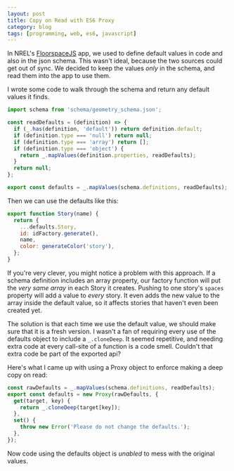 ```yaml
---
layout: post
title: Copy on Read with ES6 Proxy
category: blog
tags: [programming, web, es6, javascript]
---
```


In NREL's [FloorspaceJS](https://github.com/NREL/floorspace.js) app, we used to define default values in code and also in the json schema. This wasn't ideal, because the two sources could get out of sync. We decided to keep the values *only* in the schema, and read them into the app to use them.

I wrote some code to walk through the schema and return any default values it finds.

```javascript
import schema from 'schema/geometry_schema.json';

const readDefaults = (definition) => {
  if (_.has(definition, 'default')) return definition.default;
  if (definition.type === 'null') return null;
  if (definition.type === 'array') return [];
  if (definition.type === 'object') {
    return _.mapValues(definition.properties, readDefaults);
  }
  return null;
};

export const defaults = _.mapValues(schema.definitions, readDefaults);
```

Then we can use the defaults like this:

```javascript
export function Story(name) {
  return {
    ...defaults.Story,
    id: idFactory.generate(),
    name,
    color: generateColor('story'),
  };
}
```

If you're very clever, you might notice a problem with this approach. If a schema definition includes an array property, our factory function will put the *very same array* in each Story it creates. Pushing to one story's `spaces` property will add a value to *every* story. It even adds the new value to the array inside the default value, so it affects stories that haven't even been created yet.

The solution is that each time we use the default value, we should make sure that it is a fresh version. I wasn't a fan of requiring every use of the defaults object to include a `_.cloneDeep`. It seemed repetitive, and needing extra code at every call-site of a function is a code smell. Couldn't that extra code be part of the exported api?

Here's what I came up with using a Proxy object to enforce making a deep copy on read:

```javascript
const rawDefaults = _.mapValues(schema.definitions, readDefaults);
export const defaults = new Proxy(rawDefaults, {
  get(target, key) {
    return _.cloneDeep(target[key]);
  },
  set() {
    throw new Error('Please do not change the defaults.');
  },
});
```

Now code using the defaults object is *unabled* to mess with the original values.
